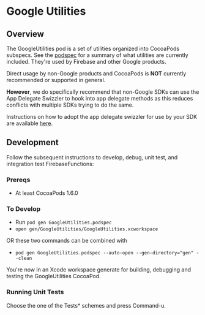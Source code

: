 # Google Utilities

## Overview

The GoogleUtilities pod is a set of utilities organized into CocoaPods subspecs.
See the [podspec](../GoogleUtilities.podspec) for a summary of what utilities
are currently included. They're used by Firebase and other Google products.

Direct usage by non-Google products and CocoaPods is **NOT** currently
recommended or supported in general.

**However**, we do specifically recommend that non-Google SDKs can use the App Delegate Swizzler to hook into app delegate methods as this reduces conflicts with multiple SDKs trying to do the same.

Instructions on how to adopt the app delegate swizzler for use by your SDK are available [here](./AppDelegateSwizzler/README.md).

## Development

Follow the subsequent instructions to develop, debug, unit test, and
integration test FirebaseFunctions:

### Prereqs

- At least CocoaPods 1.6.0

### To Develop

- Run `pod gen GoogleUtilities.podspec`
- `open gen/GoogleUtilities/GoogleUtilities.xcworkspace`

OR these two commands can be combined with

- `pod gen GoogleUtilities.podspec --auto-open --gen-directory="gen" --clean`

You're now in an Xcode workspace generate for building, debugging and
testing the GoogleUtilities CocoaPod.

### Running Unit Tests

Choose the one of the Tests* schemes and press Command-u.
